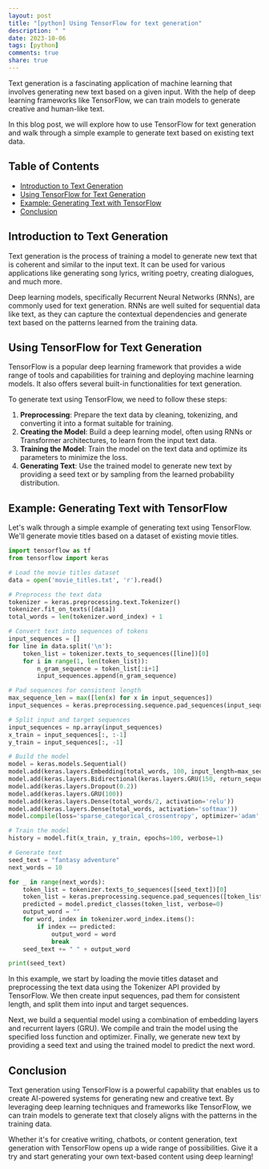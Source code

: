```yaml
---
layout: post
title: "[python] Using TensorFlow for text generation"
description: " "
date: 2023-10-06
tags: [python]
comments: true
share: true
---
```


Text generation is a fascinating application of machine learning that involves generating new text based on a given input. With the help of deep learning frameworks like TensorFlow, we can train models to generate creative and human-like text.

In this blog post, we will explore how to use TensorFlow for text generation and walk through a simple example to generate text based on existing text data.

## Table of Contents
- [Introduction to Text Generation](#introduction-to-text-generation)
- [Using TensorFlow for Text Generation](#using-tensorflow-for-text-generation)
- [Example: Generating Text with TensorFlow](#example-generating-text-with-tensorflow)
- [Conclusion](#conclusion)

## Introduction to Text Generation

Text generation is the process of training a model to generate new text that is coherent and similar to the input text. It can be used for various applications like generating song lyrics, writing poetry, creating dialogues, and much more.

Deep learning models, specifically Recurrent Neural Networks (RNNs), are commonly used for text generation. RNNs are well suited for sequential data like text, as they can capture the contextual dependencies and generate text based on the patterns learned from the training data.

## Using TensorFlow for Text Generation

TensorFlow is a popular deep learning framework that provides a wide range of tools and capabilities for training and deploying machine learning models. It also offers several built-in functionalities for text generation.

To generate text using TensorFlow, we need to follow these steps:
1. **Preprocessing**: Prepare the text data by cleaning, tokenizing, and converting it into a format suitable for training.
2. **Creating the Model**: Build a deep learning model, often using RNNs or Transformer architectures, to learn from the input text data.
3. **Training the Model**: Train the model on the text data and optimize its parameters to minimize the loss.
4. **Generating Text**: Use the trained model to generate new text by providing a seed text or by sampling from the learned probability distribution.

## Example: Generating Text with TensorFlow

Let's walk through a simple example of generating text using TensorFlow. We'll generate movie titles based on a dataset of existing movie titles.

```python
import tensorflow as tf
from tensorflow import keras

# Load the movie titles dataset
data = open('movie_titles.txt', 'r').read()

# Preprocess the text data
tokenizer = keras.preprocessing.text.Tokenizer()
tokenizer.fit_on_texts([data])
total_words = len(tokenizer.word_index) + 1

# Convert text into sequences of tokens
input_sequences = []
for line in data.split('\n'):
    token_list = tokenizer.texts_to_sequences([line])[0]
    for i in range(1, len(token_list)):
        n_gram_sequence = token_list[:i+1]
        input_sequences.append(n_gram_sequence)

# Pad sequences for consistent length
max_sequence_len = max([len(x) for x in input_sequences])
input_sequences = keras.preprocessing.sequence.pad_sequences(input_sequences, maxlen=max_sequence_len, padding='pre')

# Split input and target sequences
input_sequences = np.array(input_sequences)
x_train = input_sequences[:, :-1]
y_train = input_sequences[:, -1]

# Build the model
model = keras.models.Sequential()
model.add(keras.layers.Embedding(total_words, 100, input_length=max_sequence_len-1))
model.add(keras.layers.Bidirectional(keras.layers.GRU(150, return_sequences=True)))
model.add(keras.layers.Dropout(0.2))
model.add(keras.layers.GRU(100))
model.add(keras.layers.Dense(total_words/2, activation='relu'))
model.add(keras.layers.Dense(total_words, activation='softmax'))
model.compile(loss='sparse_categorical_crossentropy', optimizer='adam', metrics=['accuracy'])

# Train the model
history = model.fit(x_train, y_train, epochs=100, verbose=1)

# Generate text
seed_text = "fantasy adventure"
next_words = 10

for _ in range(next_words):
    token_list = tokenizer.texts_to_sequences([seed_text])[0]
    token_list = keras.preprocessing.sequence.pad_sequences([token_list], maxlen=max_sequence_len-1, padding='pre')
    predicted = model.predict_classes(token_list, verbose=0)
    output_word = ""
    for word, index in tokenizer.word_index.items():
        if index == predicted:
            output_word = word
            break
    seed_text += " " + output_word

print(seed_text)
```

In this example, we start by loading the movie titles dataset and preprocessing the text data using the Tokenizer API provided by TensorFlow. We then create input sequences, pad them for consistent length, and split them into input and target sequences.

Next, we build a sequential model using a combination of embedding layers and recurrent layers (GRU). We compile and train the model using the specified loss function and optimizer. Finally, we generate new text by providing a seed text and using the trained model to predict the next word.

## Conclusion

Text generation using TensorFlow is a powerful capability that enables us to create AI-powered systems for generating new and creative text. By leveraging deep learning techniques and frameworks like TensorFlow, we can train models to generate text that closely aligns with the patterns in the training data.

Whether it's for creative writing, chatbots, or content generation, text generation with TensorFlow opens up a wide range of possibilities. Give it a try and start generating your own text-based content using deep learning!